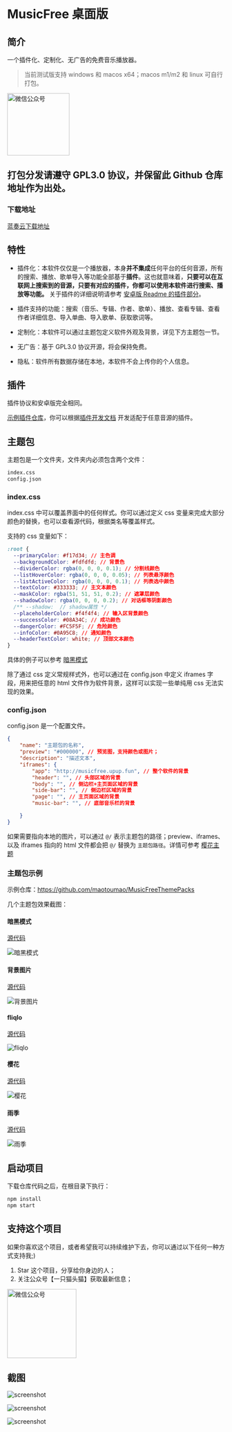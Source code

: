 # MusicFree 桌面版

## 简介

一个插件化、定制化、无广告的免费音乐播放器。
> 当前测试版支持 windows 和 macos x64；macos m1/m2 和 linux 可自行打包。

<img src="./src/assets/imgs/wechat_channel1.png" height="144px" title="微信公众号" style="display:inherit;"/>

## 打包分发请遵守 GPL3.0 协议，并保留此 Github 仓库地址作为出处。

### 下载地址

[蓝奏云下载地址](https://wwzb.lanzoue.com/b042da1xe)

## 特性

- 插件化：本软件仅仅是一个播放器，本身**并不集成**任何平台的任何音源，所有的搜索、播放、歌单导入等功能全部基于**插件**。这也就意味着，**只要可以在互联网上搜索到的音源，只要有对应的插件，你都可以使用本软件进行搜索、播放等功能。** 关于插件的详细说明请参考 [安卓版 Readme 的插件部分](https://github.com/maotoumao/MusicFree#%E6%8F%92%E4%BB%B6)。

- 插件支持的功能：搜索（音乐、专辑、作者、歌单）、播放、查看专辑、查看作者详细信息、导入单曲、导入歌单、获取歌词等。

- 定制化：本软件可以通过主题包定义软件外观及背景，详见下方主题包一节。

- 无广告：基于 GPL3.0 协议开源，将会保持免费。

- 隐私：软件所有数据存储在本地，本软件不会上传你的个人信息。

## 插件

插件协议和安卓版完全相同。

[示例插件仓库](https://github.com/maotoumao/MusicFreePlugins)，你可以根据[插件开发文档](http://musicfree.upup.fun/docs/tutorial-plugin/intro/) 开发适配于任意音源的插件。

## 主题包

主题包是一个文件夹，文件夹内必须包含两个文件：

```bash
index.css
config.json
```

### index.css

index.css 中可以覆盖界面中的任何样式。你可以通过定义 css 变量来完成大部分颜色的替换，也可以查看源代码，根据类名等覆盖样式。

支持的 css 变量如下：

``` css
:root {
  --primaryColor: #f17d34; // 主色调
  --backgroundColor: #fdfdfd; // 背景色
  --dividerColor: rgba(0, 0, 0, 0.1); // 分割线颜色
  --listHoverColor: rgba(0, 0, 0, 0.05); // 列表悬浮颜色
  --listActiveColor: rgba(0, 0, 0, 0.1); // 列表选中颜色
  --textColor: #333333; // 主文本颜色
  --maskColor: rgba(51, 51, 51, 0.2); // 遮罩层颜色
  --shadowColor: rgba(0, 0, 0, 0.2); // 对话框等阴影颜色
  /** --shadow:  // shadow属性 */
  --placeholderColor: #f4f4f4; // 输入区背景颜色
  --successColor: #08A34C; // 成功颜色
  --dangerColor: #FC5F5F; // 危险颜色
  --infoColor: #0A95C8; // 通知颜色
  --headerTextColor: white; // 顶部文本颜色
}
```

具体的例子可以参考 [暗黑模式](https://github.com/maotoumao/MusicFreeThemePacks/blob/master/darkmode/index.css)

除了通过 css 定义常规样式外，也可以通过在 config.json 中定义 iframes 字段，用来把任意的 html 文件作为软件背景，这样可以实现一些单纯用 css 无法实现的效果。

### config.json

config.json 是一个配置文件。

```json
{
    "name": "主题包的名称",
    "preview": "#000000", // 预览图，支持颜色或图片；
    "description": "描述文本",
    "iframes": {
        "app": "http://musicfree.upup.fun", // 整个软件的背景
        "header": "", // 头部区域的背景
        "body": "", // 侧边栏+主页面区域的背景
        "side-bar": "", // 侧边栏区域的背景
        "page": "", // 主页面区域的背景
        "music-bar": "", // 底部音乐栏的背景

    }
}
```

如果需要指向本地的图片，可以通过 ```@/``` 表示主题包的路径；preview、iframes、以及 iframes 指向的 html 文件都会把 ```@/``` 替换为 ```主题包路径```。详情可参考 [樱花主题](https://github.com/maotoumao/MusicFreeThemePacks/tree/master/sakura)

### 主题包示例

示例仓库：https://github.com/maotoumao/MusicFreeThemePacks

几个主题包效果截图：

#### 暗黑模式
[源代码](https://github.com/maotoumao/MusicFreeThemePacks/tree/master/darkmode)

![暗黑模式](./.imgs/darkmode.png)

#### 背景图片
[源代码](https://github.com/maotoumao/MusicFreeThemePacks/tree/master/night-star)

![背景图片](./.imgs/night-star.png)

#### fliqlo
[源代码](https://github.com/maotoumao/MusicFreeThemePacks/tree/master/fliqlo)

![fliqlo](./.imgs/fliqlo.gif)

#### 樱花
[源代码](https://github.com/maotoumao/MusicFreeThemePacks/tree/master/sakura)

![樱花](./.imgs/sakura.gif)

#### 雨季
[源代码](https://github.com/maotoumao/MusicFreeThemePacks/tree/master/rainy-season)

![雨季](./.imgs/rainy-season.gif)

## 启动项目

下载仓库代码之后，在根目录下执行：

```bash
npm install
npm start
```

## 支持这个项目

如果你喜欢这个项目，或者希望我可以持续维护下去，你可以通过以下任何一种方式支持我;)

1. Star 这个项目，分享给你身边的人；
2. 关注公众号【一只猫头猫】获取最新信息；

<img src="./src/assets/imgs/wechat_channel.jpg" height="160px" title="微信公众号" style="display:inherit;"/>

## 截图

![screenshot](./.imgs/screenshot.png)

![screenshot](./.imgs/screenshot1.png)

![screenshot](./.imgs/screenshot2.png)
